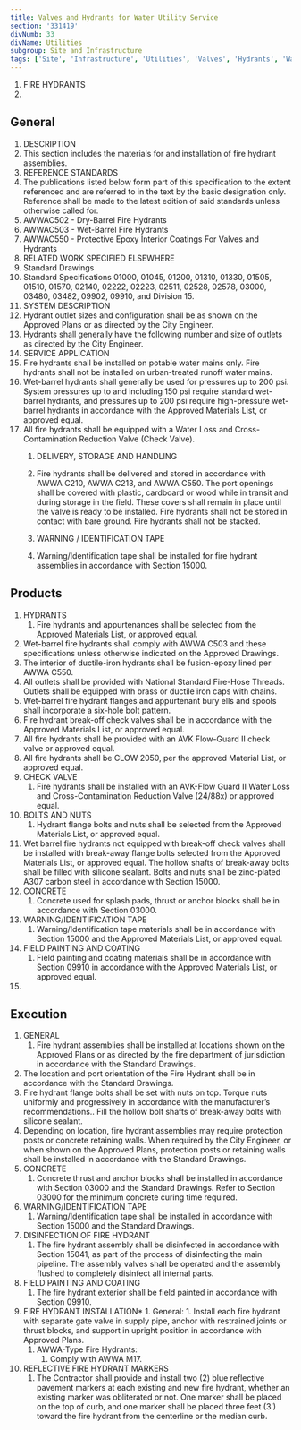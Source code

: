 ```yaml
---
title: Valves and Hydrants for Water Utility Service
section: '331419'
divNumb: 33
divName: Utilities
subgroup: Site and Infrastructure
tags: ['Site', 'Infrastructure', 'Utilities', 'Valves', 'Hydrants', 'Water', 'Utility', 'Service']
---
```



1. FIRE HYDRANTS
1. 
## General

01. DESCRIPTION
   1. This section includes the materials for and installation of fire hydrant assemblies.
02. REFERENCE STANDARDS
   1. The publications listed below form part of this specification to the extent referenced and are referred to in the text by the basic designation only. Reference shall be made to the latest edition of said standards unless otherwise called for.
   1. AWWAC502 - Dry-Barrel Fire Hydrants
2. AWWAC503 - Wet-Barrel Fire Hydrants
3. AWWAC550 - Protective Epoxy Interior Coatings For Valves and Hydrants
03. RELATED WORK SPECIFIED ELSEWHERE
   1. Standard Drawings
2. Standard Specifications 01000, 01045, 01200, 01310, 01330, 01505, 01510, 01570, 02140, 02222, 02223, 02511, 02528, 02578, 03000, 03480, 03482, 09902, 09910, and Division 15.
04. SYSTEM DESCRIPTION
   1. Hydrant outlet sizes and configuration shall be as shown on the Approved Plans or as directed by the City Engineer.
2. Hydrants shall generally have the following number and size of outlets as directed by the City Engineer.
05. SERVICE APPLICATION
   1. Fire hydrants shall be installed on potable water mains only. Fire hydrants shall not be installed on urban-treated runoff water mains.
2. Wet-barrel hydrants shall generally be used for pressures up to 200 psi. System pressures up to and including 150 psi require standard wet-barrel hydrants, and pressures up to 200 psi require high-pressure wet-barrel hydrants in accordance with the Approved Materials List, or approved equal.
3. All fire hydrants shall be equipped with a Water Loss and Cross-Contamination Reduction Valve (Check Valve). 
	1. DELIVERY, STORAGE AND HANDLING
   1. Fire hydrants shall be delivered and stored in accordance with AWWA C210, AWWA C213, and AWWA C550. The port openings shall be covered with plastic, cardboard or wood while in transit and during storage in the field. These covers shall remain in place until the valve is ready to be installed. Fire hydrants shall not be stored in contact with bare ground. Fire hydrants shall not be stacked.

	1. WARNING / IDENTIFICATION TAPE
   1. Warning/Identification tape shall be installed for fire hydrant assemblies in accordance with Section 15000.

## Products

1. HYDRANTS
   1. Fire hydrants and appurtenances shall be selected from the Approved Materials List, or approved equal.
2. Wet-barrel fire hydrants shall comply with AWWA C503 and these specifications unless otherwise indicated on the Approved Drawings.
3. The interior of ductile-iron hydrants shall be fusion-epoxy lined per AWWA C550.
4. All outlets shall be provided with National Standard Fire-Hose Threads. Outlets shall be equipped with brass or ductile iron caps with chains.
5. Wet-barrel fire hydrant flanges and appurtenant bury ells and spools shall incorporate a six-hole bolt pattern.
6. Fire hydrant break-off check valves shall be in accordance with the Approved Materials List, or approved equal.
7. All fire hydrants shall be provided with an AVK Flow-Guard II check valve or approved equal.
8. All fire hydrants shall be CLOW 2050, per the approved Material List, or approved equal.
1. CHECK VALVE
   1. Fire hydrants shall be installed with an AVK-Flow Guard II Water Loss and Cross-Contamination Reduction Valve (24/88x) or approved equal.
1. BOLTS AND NUTS
   1. Hydrant flange bolts and nuts shall be selected from the Approved Materials List, or approved equal.
2. Wet barrel fire hydrants not equipped with break-off check valves shall be installed with break-away flange bolts selected from the Approved Materials List, or approved equal. The hollow shafts of break-away bolts shall be filled with silicone sealant. Bolts and nuts shall be zinc-plated A307 carbon steel in accordance with Section 15000.
1. CONCRETE
   1. Concrete used for splash pads, thrust or anchor blocks shall be in accordance with Section 03000.
1. WARNING/IDENTIFICATION TAPE
   1. Warning/Identification tape materials shall be in accordance with Section 15000 and the Approved Materials List, or approved equal.
1. FIELD PAINTING AND COATING
   1. Field painting and coating materials shall be in accordance with Section 09910 in accordance with the Approved Materials List, or approved equal.
1. 

## Execution

1. GENERAL
   1. Fire hydrant assemblies shall be installed at locations shown on the Approved Plans or as directed by the fire department of jurisdiction in accordance with the Standard Drawings.
2. The location and port orientation of the Fire Hydrant shall be in accordance with the Standard Drawings.
3. Fire hydrant flange bolts shall be set with nuts on top. Torque nuts uniformly and progressively in accordance with the manufacturer’s recommendations.. Fill the hollow bolt shafts of break-away bolts with silicone sealant.
4. Depending on location, fire hydrant assemblies may require protection posts or concrete retaining walls. When required by the City Engineer, or when shown on the Approved Plans, protection posts or retaining walls shall be installed in accordance with the Standard Drawings.
1. CONCRETE
   1. Concrete thrust and anchor blocks shall be installed in accordance with Section 03000 and the Standard Drawings. Refer to Section 03000 for the minimum concrete curing time required.
1. WARNING/IDENTIFICATION TAPE
   1. Warning/Identification tape shall be installed in accordance with Section 15000 and the Standard Drawings.
1. DISINFECTION OF FIRE HYDRANT
   1. The fire hydrant assembly shall be disinfected in accordance with Section 15041, as part of the process of disinfecting the main pipeline. The assembly valves shall be operated and the assembly flushed to completely disinfect all internal parts.
1. FIELD PAINTING AND COATING
   1. The fire hydrant exterior shall be field painted in accordance with Section 09910.
1. FIRE HYDRANT INSTALLATION*	1. General:
       1. Install each fire hydrant with separate gate valve in supply pipe, anchor with restrained joints or thrust blocks, and support in upright position in accordance with Approved Plans.
    1. AWWA-Type Fire Hydrants:
       1. Comply with AWWA M17.
1. REFLECTIVE FIRE HYDRANT MARKERS
   1. The Contractor shall provide and install two (2) blue reflective pavement markers at each existing and new fire hydrant, whether an existing marker was obliterated or not. One marker shall be placed on the top of curb, and one marker shall be placed three feet (3’) toward the fire hydrant from the centerline or the median curb.


